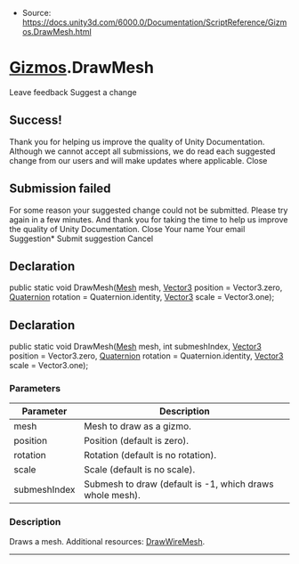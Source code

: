 * Source: https://docs.unity3d.com/6000.0/Documentation/ScriptReference/Gizmos.DrawMesh.html

#  [Gizmos](https://docs.unity3d.com/6000.0/Documentation/ScriptReference/Gizmos.html).DrawMesh
Leave feedback
Suggest a change
## Success!
Thank you for helping us improve the quality of Unity Documentation. Although we cannot accept all submissions, we do read each suggested change from our users and will make updates where applicable.
Close
## Submission failed
For some reason your suggested change could not be submitted. Please <a>try again</a> in a few minutes. And thank you for taking the time to help us improve the quality of Unity Documentation.
Close
Your name Your email Suggestion* Submit suggestion
Cancel
## Declaration
public static void DrawMesh([Mesh](https://docs.unity3d.com/6000.0/Documentation/ScriptReference/Mesh.html) mesh, [Vector3](https://docs.unity3d.com/6000.0/Documentation/ScriptReference/Vector3.html) position = Vector3.zero, [Quaternion](https://docs.unity3d.com/6000.0/Documentation/ScriptReference/Quaternion.html) rotation = Quaternion.identity, [Vector3](https://docs.unity3d.com/6000.0/Documentation/ScriptReference/Vector3.html) scale = Vector3.one); 
## Declaration
public static void DrawMesh([Mesh](https://docs.unity3d.com/6000.0/Documentation/ScriptReference/Mesh.html) mesh, int submeshIndex, [Vector3](https://docs.unity3d.com/6000.0/Documentation/ScriptReference/Vector3.html) position = Vector3.zero, [Quaternion](https://docs.unity3d.com/6000.0/Documentation/ScriptReference/Quaternion.html) rotation = Quaternion.identity, [Vector3](https://docs.unity3d.com/6000.0/Documentation/ScriptReference/Vector3.html) scale = Vector3.one); 
### Parameters
Parameter | Description  
---|---  
mesh | Mesh to draw as a gizmo.  
position | Position (default is zero).  
rotation | Rotation (default is no rotation).  
scale | Scale (default is no scale).  
submeshIndex | Submesh to draw (default is -1, which draws whole mesh).  
### Description
Draws a mesh.
Additional resources: [DrawWireMesh](https://docs.unity3d.com/6000.0/Documentation/ScriptReference/Gizmos.DrawWireMesh.html).
* * *
